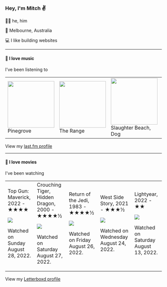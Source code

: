 <article><h3>Hey, I&#x27;m Mitch ✌️</h3><section><p>🙆‍♂️ he, him</p><p>📍 Melbourne, Australia</p><p>💻 I like building websites</p></section><hr/><section><h4>💽 I love music</h4><p>I&#x27;ve been listening to</p><table><tbody><td><img src="https://lastfm.freetls.fastly.net/i/u/174s/c6629582f276e80e1255fccfdafc734e.png" height="150px" alt="" role="presentation"/><br/>Pinegrove</td><td><img src="https://lastfm.freetls.fastly.net/i/u/174s/e3c4c93c41af4459c49f6cadc9408e40.png" height="150px" alt="" role="presentation"/><br/>The Range</td><td><img src="https://lastfm.freetls.fastly.net/i/u/174s/562162c721d2ef39cbf67fe1a6d6fbb8.png" height="150px" alt="" role="presentation"/><br/>Slaughter Beach, Dog</td><td><img src="https://lastfm.freetls.fastly.net/i/u/174s/0b8520054cfd8af493b44a8bed0a2361.png" height="150px" alt="" role="presentation"/><br/>Alex G</td><td><img src="https://lastfm.freetls.fastly.net/i/u/174s/746436fb5abd430a4e684eaeee4f1aff.png" height="150px" alt="" role="presentation"/><br/>Adrianne Lenker</td></tbody></table><span>View my <a href="https://www.last.fm/user/mylsb">last.fm profile</a></span></section><hr/><section><h4>📼 I love movies</h4><p>I&#x27;ve been watching</p><table><tbody><td>Top Gun: Maverick, 2022 - ★★★★<br/><span> <p><img src="https://a.ltrbxd.com/resized/film-poster/2/9/3/4/6/5/293465-top-gun-maverick-0-600-0-900-crop.jpg?v=9f8af0f61b"/></p> <p>Watched on Sunday August 28, 2022.</p> </span></td><td>Crouching Tiger, Hidden Dragon, 2000 - ★★★★½<br/><span> <p><img src="https://a.ltrbxd.com/resized/film-poster/5/1/9/0/5/51905-crouching-tiger-hidden-dragon-0-600-0-900-crop.jpg?v=175886e752"/></p> <p>Watched on Saturday August 27, 2022.</p> </span></td><td>Return of the Jedi, 1983 - ★★★★½<br/><span> <p><img src="https://a.ltrbxd.com/resized/sm/upload/88/lu/ak/8v/5wDrNqePjb5SOucrWQwiFu340vv-0-600-0-900-crop.jpg?v=acc9d9c27b"/></p> <p>Watched on Friday August 26, 2022.</p> </span></td><td>West Side Story, 2021 - ★★★½<br/><span> <p><img src="https://a.ltrbxd.com/resized/sm/upload/yd/j5/tz/up/xW3t04p24jH7aQyq1J63ApAP9gG-0-600-0-900-crop.jpg?v=a25d5f6f88"/></p> <p>Watched on Wednesday August 24, 2022.</p> </span></td><td>Lightyear, 2022 - ★★<br/><span> <p><img src="https://a.ltrbxd.com/resized/film-poster/6/4/1/5/7/4/641574-lightyear-0-600-0-900-crop.jpg?v=e6f722b008"/></p> <p>Watched on Saturday August 13, 2022.</p> </span></td></tbody></table><span>View my <a href="https://letterboxd.com/myslab/">Letterboxd profile</a></span></section></article>